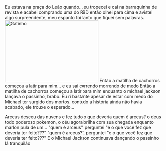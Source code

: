Eu estava na praça do Leão quando... eu tropecei e caí na barraquinha de revista e acabei comprando uma do RBD então olhei para cima e avistei algo surpreendente, meu espanto foi tanto que fiquei sem palavras. 
<img src="https://www.google.com/url?sa=i&url=https%3A%2F%2Ftenor.com%2Fview%2Fgato-asombrado-gif-22677074&psig=AOvVaw2R5CkBzep7qZ4iNQB92Uv2&ust=1760017098886000&source=images&cd=vfe&opi=89978449&ved=0CBQQjRxqFwoTCLCK5uDclJADFQAAAAAdAAAAABAJ" alt="Gatinho" width="300" height="200">
Então a matilha de cachorros começou a latir para mim...
e eu sai correndo morrendo de medo
Então a matilha de cachorros começou a latir para mim enquanto o michael jackson lançava o passinho, brabo.
Eu ri bastante apesar de estar com medo do Michael ter surgido dos mortos.
contudo a história ainda não havia acabado, ele trouxe o esperado...


Arceus desceu das nuvens
e fez tudo o que deveria
quem é arceus?
o deus todo poderoso pokemon, o céu agora brilha com sua chegada enquanto marlon pula de um...
"quem é arceus", perguntei "e o que você fez que deveria ter feito???"
"quem é arceus?", perguntei "e o que você fez que deveria ter feito???"
E o Michael Jackson continuava dançando o passinho lá tranquilão